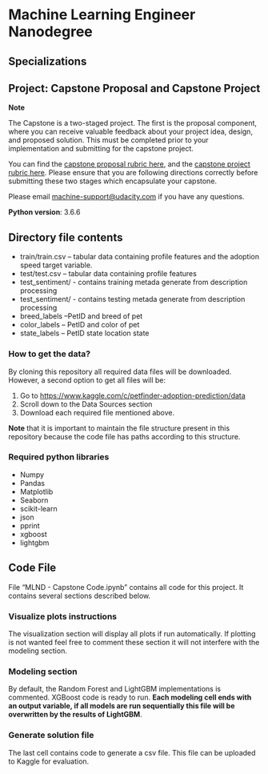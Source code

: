 # Machine Learning Engineer Nanodegree
## Specializations
## Project: Capstone Proposal and Capstone Project

**Note**

The Capstone is a two-staged project. The first is the proposal component, where you can receive valuable feedback about your project idea, design, and proposed solution. This must be completed prior to your implementation and submitting for the capstone project. 

You can find the [capstone proposal rubric here](https://review.udacity.com/#!/rubrics/410/view), and the [capstone project rubric here](https://review.udacity.com/#!/rubrics/108/view). Please ensure that you are following directions correctly before submitting these two stages which encapsulate your capstone.

Please email [machine-support@udacity.com](mailto:machine-support@udacity.com) if you have any questions.

**Python version**: 3.6.6
## Directory file contents

-	train/train.csv – tabular data containing profile features and the adoption speed target variable.
-	test/test.csv – tabular data containing profile features
-	test_sentiment/ - contains training metada generate from description processing
-	test_sentiment/ - contains testing metada generate from description processing
-	breed_labels –PetID and breed of pet
-	color_labels – PetID and color of pet
-	state_labels – PetID state location state

### How to get the data?

By cloning this repository all required data files will be downloaded. However, a second option to get all files will be:
1.	Go to https://www.kaggle.com/c/petfinder-adoption-prediction/data
2.	Scroll down to the Data Sources section
3.	Download each required file mentioned above.

**Note** that it is important to maintain the file structure present in this repository because the code file has paths according to this structure.

### Required python libraries
* Numpy
* Pandas
* Matplotlib
* Seaborn
* scikit-learn
* json
* pprint
* xgboost
* lightgbm

## Code File
File “MLND - Capstone Code.ipynb” contains all code for this project. It contains several sections described below.
### Visualize plots instructions
The visualization section will display all plots if run automatically. If plotting is not  wanted feel free to comment these section it will not interfere with the modeling section.
### Modeling section
By default, the Random Forest and LightGBM implementations is commented. XGBoost code is ready to run. **Each modeling cell ends with an output variable, if all models are run sequentially this file will be overwritten by the results of LightGBM**.
### Generate solution file
The last cell contains code to generate a csv file. This file can be uploaded to Kaggle for evaluation.
